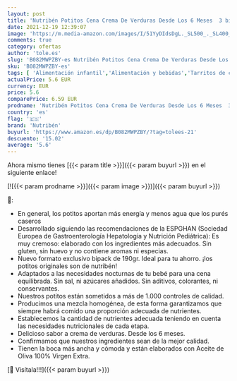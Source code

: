 ```yaml
---
layout: post
title: 'Nutribén Potitos Cena Crema De Verduras Desde Los 6 Meses  3 bipacks  6 X 190g '
date: 2021-12-19 12:39:07
image: 'https://m.media-amazon.com/images/I/51YyDIdsDgL._SL500_._SL400_.jpg'
comments: true
category: ofertas
author: 'tole.es'
slug: 'B082MWPZBY-es Nutribén Potitos Cena Crema De Verduras Desde Los 6 Meses...'
sku: 'B082MWPZBY-es'
tags: [ 'Alimentación infantil','Alimentación y bebidas','Tarritos de carne y pescado para bebé','Tarritos, purés y postres para bebé','nutribén', ]
actualPrice: 5.6 EUR
currency: EUR
price: 5.6
comparePrice: 6.59 EUR
prodname: 'Nutribén Potitos Cena Crema De Verduras Desde Los 6 Meses  3 bipacks  6 X 190g '
country: 'es'
flag: '🇪🇸'
brand: 'Nutribén'
buyurl: 'https://www.amazon.es/dp/B082MWPZBY/?tag=tolees-21'
descuento: '15.02'
average: '5.6'
---
```


Ahora mismo tienes [{{< param title >}}]({{< param buyurl >}}) en el siguiente enlace!

[![{{< param prodname >}}]({{< param image >}})]({{< param buyurl >}})

🔎:

- En general, los potitos aportan más energía y menos agua que los purés caseros
- Desarrollado siguiendo las recomendaciones de la ESPGHAN (Sociedad Europea de Gastroenterología Hepatología y Nutrición Pediátrica): Es muy cremoso: elaborado con los ingredientes más adecuados. Sin gluten, sin huevo y no contiene aromas ni especias.
- Nuevo formato exclusivo bipack de 190gr. Ideal para tu ahorro. ¡los potitos originales son de nutribén!
- Adaptados a las necesidades nocturnas de tu bebé para una cena equilibrada. Sin sal, ni azúcares añadidos. Sin aditivos, colorantes, ni conservantes.
- Nuestros potitos están sometidos a más de 1.000 controles de calidad.
- Producimos una mezcla homogénea, de esta forma garantizamos que siempre habrá comido una proporción adecuada de nutrientes.
- Establecemos la cantidad de nutrientes adecuada teniendo en cuenta las necesidades nutricionales de cada etapa.
- Delicioso sabor a crema de verduras. Desde los 6 meses.
- Confirmamos que nuestros ingredientes sean de la mejor calidad.
- Tienen la boca más ancha y cómoda y están elaborados con Aceite de Oliva 100% Virgen Extra.

[🛒 Visítala!!!]({{< param buyurl >}})
